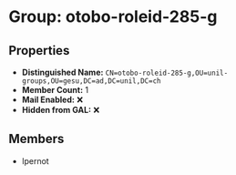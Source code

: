 # Group: otobo-roleid-285-g

## Properties

- **Distinguished Name:** `CN=otobo-roleid-285-g,OU=unil-groups,OU=gesu,DC=ad,DC=unil,DC=ch`
- **Member Count:** 1
- **Mail Enabled:** ❌
- **Hidden from GAL:** ❌

## Members

- lpernot
